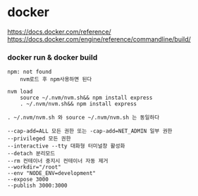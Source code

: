# docker

https://docs.docker.com/reference/
https://docs.docker.com/engine/reference/commandline/build/

### docker run & docker build
```text
npm: not found
    nvm로드 후 npm사용하면 된다

nvm load
    source ~/.nvm/nvm.sh&& npm install express
    . ~/.nvm/nvm.sh&& npm install express

. ~/.nvm/nvm.sh 와 source ~/.nvm/nvm.sh 는 동일하다
```

```text
--cap-add=ALL 모든 권한 또는 -cap-add=NET_ADMIN 일부 권한
--privileged 모든 권한
--interactive --tty 대화형 터미널창 활성화
--detach 분리모드
--rm 컨테이너 중지시 컨테이너 자동 제거
--workdir="/root"
--env "NODE_ENV=development"
--expose 3000
--publish 3000:3000
```